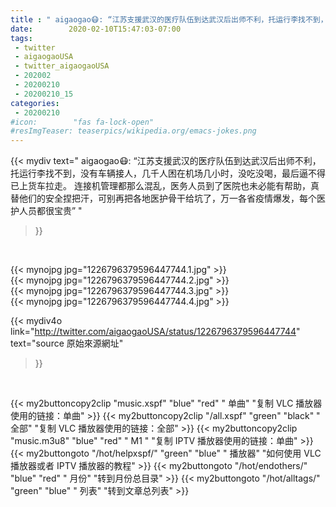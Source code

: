 ```yaml
---
title : " aigaogao😷: “江苏支援武汉的医疗队伍到达武汉后出师不利，托运行李找不到，没有车辆接人，几千人困在机场几小时，没吃没喝，最后逼不得已上货车拉走。&#10;连接机管理都那么混乱，医务人员到了医院也未必能有帮助，真替他们的安全捏把汗，可别再把各地医护骨干给坑了，万一各省疫情爆发，每个医护人员都很宝贵”  "
date:        2020-02-10T15:47:03-07:00
tags:
 - twitter
 - aigaogaoUSA
 - twitter_aigaogaoUSA
 - 202002
 - 20200210
 - 20200210_15
categories:
 - 20200210
#icon:        "fas fa-lock-open"
#resImgTeaser: teaserpics/wikipedia.org/emacs-jokes.png
---
```


{{< mydiv text=" aigaogao😷: “江苏支援武汉的医疗队伍到达武汉后出师不利，托运行李找不到，没有车辆接人，几千人困在机场几小时，没吃没喝，最后逼不得已上货车拉走。&#10;连接机管理都那么混乱，医务人员到了医院也未必能有帮助，真替他们的安全捏把汗，可别再把各地医护骨干给坑了，万一各省疫情爆发，每个医护人员都很宝贵”  "
>}}
<br>


 {{< mynojpg jpg="1226796379596447744.1.jpg" >}}<br>  {{< mynojpg jpg="1226796379596447744.2.jpg" >}}<br>  {{< mynojpg jpg="1226796379596447744.3.jpg" >}}<br>  {{< mynojpg jpg="1226796379596447744.4.jpg" >}}<br> 



{{< mydiv4o link="http://twitter.com/aigaogaoUSA/status/1226796379596447744"
text="source 原始來源網址"
>}}


<br>



{{< my2buttoncopy2clip "music.xspf"        "blue"   "red"    " 单曲"  "复制 VLC 播放器使用的链接：单曲" >}} {{< my2buttoncopy2clip "/all.xspf"         "green"  "black"  " 全部"  "复制 VLC 播放器使用的链接：全部" >}} {{< my2buttoncopy2clip "music.m3u8"        "blue"   "red"    " M1 "    "复制 IPTV 播放器使用的链接：单曲" >}} {{< my2buttongoto      "/hot/helpxspf/"    "green"  "blue"   " 播放器" "如何使用 VLC 播放器或者 IPTV 播放器的教程" >}} {{< my2buttongoto      "/hot/endothers/"   "blue"   "red"    " 月份"   "转到月份总目录" >}} {{< my2buttongoto      "/hot/alltags/"     "green"  "blue"   " 列表"   "转到文章总列表" >}} 
